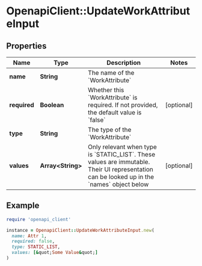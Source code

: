 # OpenapiClient::UpdateWorkAttributeInput

## Properties

| Name | Type | Description | Notes |
| ---- | ---- | ----------- | ----- |
| **name** | **String** | The name of the &#x60;WorkAttribute&#x60; |  |
| **required** | **Boolean** | Whether this &#x60;WorkAttribute&#x60; is required. If not provided, the default value is &#x60;false&#x60; | [optional] |
| **type** | **String** | The type of the &#x60;WorkAttribute&#x60; |  |
| **values** | **Array&lt;String&gt;** | Only relevant when type is &#x60;STATIC_LIST&#x60;. These values are immutable. Their UI representation can be looked up in the &#x60;names&#x60; object below | [optional] |

## Example

```ruby
require 'openapi_client'

instance = OpenapiClient::UpdateWorkAttributeInput.new(
  name: Attr 1,
  required: false,
  type: STATIC_LIST,
  values: [&quot;Some Value&quot;]
)
```


